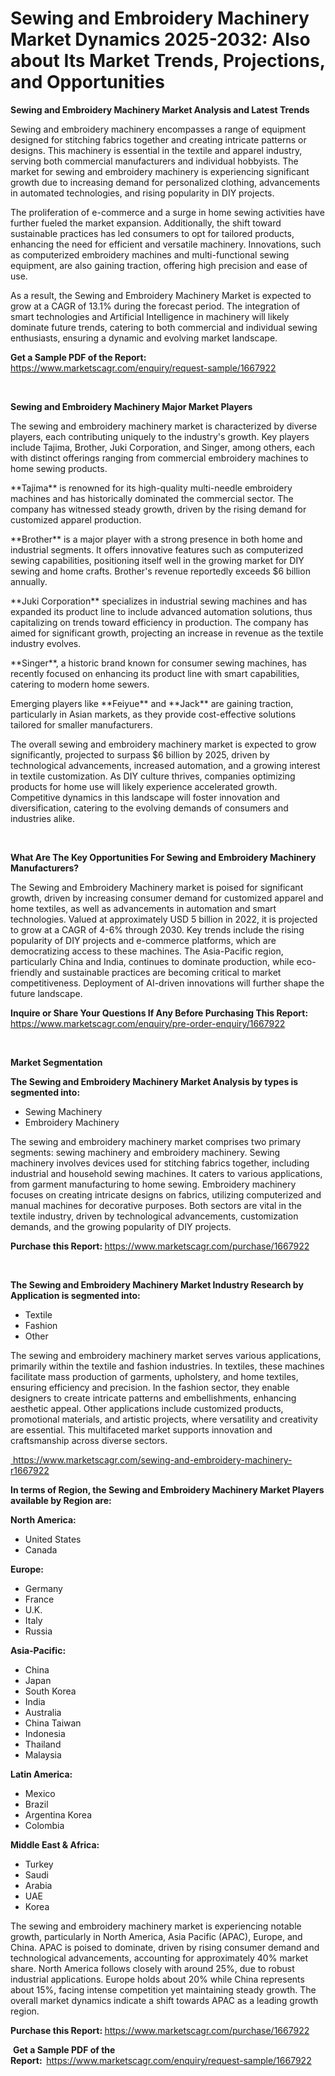 <p><h1>Sewing and Embroidery Machinery Market Dynamics 2025-2032: Also about Its Market Trends, Projections, and Opportunities</h1></p><p><strong>Sewing and Embroidery Machinery Market Analysis and Latest Trends</strong></p>
<p><p>Sewing and embroidery machinery encompasses a range of equipment designed for stitching fabrics together and creating intricate patterns or designs. This machinery is essential in the textile and apparel industry, serving both commercial manufacturers and individual hobbyists. The market for sewing and embroidery machinery is experiencing significant growth due to increasing demand for personalized clothing, advancements in automated technologies, and rising popularity in DIY projects.</p><p>The proliferation of e-commerce and a surge in home sewing activities have further fueled the market expansion. Additionally, the shift toward sustainable practices has led consumers to opt for tailored products, enhancing the need for efficient and versatile machinery. Innovations, such as computerized embroidery machines and multi-functional sewing equipment, are also gaining traction, offering high precision and ease of use.</p><p>As a result, the Sewing and Embroidery Machinery Market is expected to grow at a CAGR of 13.1% during the forecast period. The integration of smart technologies and Artificial Intelligence in machinery will likely dominate future trends, catering to both commercial and individual sewing enthusiasts, ensuring a dynamic and evolving market landscape.</p></p>
<p><strong>Get a Sample PDF of the Report:&nbsp;</strong> <a href="https://www.marketscagr.com/enquiry/request-sample/1667922?utm_campaign=3623&utm_medium=2&utm_source=Github&utm_content=ia&utm_term=19042025&utm_id=sewing-and-embroidery-machinery">https://www.marketscagr.com/enquiry/request-sample/1667922</a></p>
<p>&nbsp;</p>
<p><strong>Sewing and Embroidery Machinery Major Market Players</strong></p>
<p><p>The sewing and embroidery machinery market is characterized by diverse players, each contributing uniquely to the industry's growth. Key players include Tajima, Brother, Juki Corporation, and Singer, among others, each with distinct offerings ranging from commercial embroidery machines to home sewing products.</p><p>**Tajima** is renowned for its high-quality multi-needle embroidery machines and has historically dominated the commercial sector. The company has witnessed steady growth, driven by the rising demand for customized apparel production.</p><p>**Brother** is a major player with a strong presence in both home and industrial segments. It offers innovative features such as computerized sewing capabilities, positioning itself well in the growing market for DIY sewing and home crafts. Brother's revenue reportedly exceeds $6 billion annually.</p><p>**Juki Corporation** specializes in industrial sewing machines and has expanded its product line to include advanced automation solutions, thus capitalizing on trends toward efficiency in production. The company has aimed for significant growth, projecting an increase in revenue as the textile industry evolves.</p><p>**Singer**, a historic brand known for consumer sewing machines, has recently focused on enhancing its product line with smart capabilities, catering to modern home sewers.</p><p>Emerging players like **Feiyue** and **Jack** are gaining traction, particularly in Asian markets, as they provide cost-effective solutions tailored for smaller manufacturers. </p><p>The overall sewing and embroidery machinery market is expected to grow significantly, projected to surpass $6 billion by 2025, driven by technological advancements, increased automation, and a growing interest in textile customization. As DIY culture thrives, companies optimizing products for home use will likely experience accelerated growth. Competitive dynamics in this landscape will foster innovation and diversification, catering to the evolving demands of consumers and industries alike.</p></p>
<p>&nbsp;</p>
<p><strong>What Are The Key Opportunities For Sewing and Embroidery Machinery Manufacturers?</strong></p>
<p><p>The Sewing and Embroidery Machinery market is poised for significant growth, driven by increasing consumer demand for customized apparel and home textiles, as well as advancements in automation and smart technologies. Valued at approximately USD 5 billion in 2022, it is projected to grow at a CAGR of 4-6% through 2030. Key trends include the rising popularity of DIY projects and e-commerce platforms, which are democratizing access to these machines. The Asia-Pacific region, particularly China and India, continues to dominate production, while eco-friendly and sustainable practices are becoming critical to market competitiveness. Deployment of AI-driven innovations will further shape the future landscape.</p></p>
<p><strong>Inquire or Share Your Questions If Any Before Purchasing This Report:</strong> <a href="https://www.marketscagr.com/enquiry/pre-order-enquiry/1667922?utm_campaign=3623&utm_medium=2&utm_source=Github&utm_content=ia&utm_term=19042025&utm_id=sewing-and-embroidery-machinery">https://www.marketscagr.com/enquiry/pre-order-enquiry/1667922</a></p>
<p>&nbsp;</p>
<p><strong>Market Segmentation</strong></p>
<p><strong>The Sewing and Embroidery Machinery Market Analysis by types is segmented into:</strong></p>
<p><ul><li>Sewing Machinery</li><li>Embroidery Machinery</li></ul></p>
<p><p>The sewing and embroidery machinery market comprises two primary segments: sewing machinery and embroidery machinery. Sewing machinery involves devices used for stitching fabrics together, including industrial and household sewing machines. It caters to various applications, from garment manufacturing to home sewing. Embroidery machinery focuses on creating intricate designs on fabrics, utilizing computerized and manual machines for decorative purposes. Both sectors are vital in the textile industry, driven by technological advancements, customization demands, and the growing popularity of DIY projects.</p></p>
<p><strong>Purchase this Report:&nbsp;</strong><a href="https://www.marketscagr.com/purchase/1667922?utm_campaign=3623&utm_medium=2&utm_source=Github&utm_content=ia&utm_term=19042025&utm_id=sewing-and-embroidery-machinery">https://www.marketscagr.com/purchase/1667922</a></p>
<p>&nbsp;</p>
<p><strong>The Sewing and Embroidery Machinery Market Industry Research by Application is segmented into:</strong></p>
<p><ul><li>Textile</li><li>Fashion</li><li>Other</li></ul></p>
<p><p>The sewing and embroidery machinery market serves various applications, primarily within the textile and fashion industries. In textiles, these machines facilitate mass production of garments, upholstery, and home textiles, ensuring efficiency and precision. In the fashion sector, they enable designers to create intricate patterns and embellishments, enhancing aesthetic appeal. Other applications include customized products, promotional materials, and artistic projects, where versatility and creativity are essential. This multifaceted market supports innovation and craftsmanship across diverse sectors.</p></p>
<p><a href="https://www.marketscagr.com/sewing-and-embroidery-machinery-r1667922?utm_campaign=3623&utm_medium=2&utm_source=Github&utm_content=ia&utm_term=19042025&utm_id=sewing-and-embroidery-machinery">&nbsp;https://www.marketscagr.com/sewing-and-embroidery-machinery-r1667922</a></p>
<p><strong>In terms of Region, the Sewing and Embroidery Machinery Market Players available by Region are:</strong></p>
<p>
    <p> <strong> North America: </strong>
        <ul>
            <li>United States</li>
            <li>Canada</li>
        </ul>
        </p> 
    <p> <strong> Europe: </strong>
        <ul>
            <li>Germany</li>
            <li>France</li>
            <li>U.K.</li>
            <li>Italy</li>
            <li>Russia</li>
        </ul>
        </p> 
    <p> <strong> Asia-Pacific: </strong>
        <ul>
            <li>China</li>
            <li>Japan</li>
            <li>South Korea</li>
            <li>India</li>
            <li>Australia</li>
            <li>China Taiwan</li>
            <li>Indonesia</li>
            <li>Thailand</li>
            <li>Malaysia</li>
        </ul>
        </p> 
    <p> <strong> Latin America: </strong>
        <ul>
            <li>Mexico</li>
            <li>Brazil</li>
            <li>Argentina Korea</li>
            <li>Colombia</li>
        </ul>
        </p> 
    <p> <strong> Middle East & Africa: </strong>
        <ul>
            <li>Turkey</li>
            <li>Saudi</li>
            <li>Arabia</li>
            <li>UAE</li>
            <li>Korea</li>
        </ul>
    </p>
    </p>
<p><p>The sewing and embroidery machinery market is experiencing notable growth, particularly in North America, Asia Pacific (APAC), Europe, and China. APAC is poised to dominate, driven by rising consumer demand and technological advancements, accounting for approximately 40% market share. North America follows closely with around 25%, due to robust industrial applications. Europe holds about 20% while China represents about 15%, facing intense competition yet maintaining steady growth. The overall market dynamics indicate a shift towards APAC as a leading growth region.</p></p>
<p><strong>Purchase this Report: </strong><a href="https://www.marketscagr.com/purchase/1667922?utm_campaign=3623&utm_medium=2&utm_source=Github&utm_content=ia&utm_term=19042025&utm_id=sewing-and-embroidery-machinery">https://www.marketscagr.com/purchase/1667922</a></p>
<p>&nbsp;<strong>Get a Sample PDF of the Report:&nbsp;&nbsp;</strong><a href="https://www.marketscagr.com/enquiry/request-sample/1667922?utm_campaign=3623&utm_medium=2&utm_source=Github&utm_content=ia&utm_term=19042025&utm_id=sewing-and-embroidery-machinery">https://www.marketscagr.com/enquiry/request-sample/1667922</a></p>
<p><strong></strong></p>
<p><p></p><p></p><p></p></p>